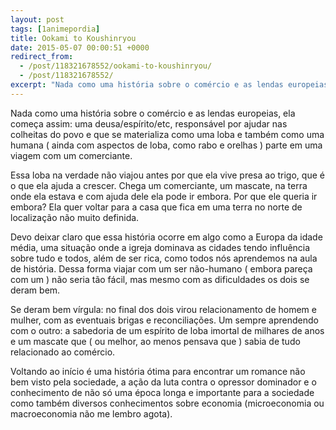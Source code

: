 ```yaml
---
layout: post
tags: [1animepordia]
title: Ookami to Koushinryou
date: 2015-05-07 00:00:51 +0000
redirect_from:
  - /post/118321678552/ookami-to-koushinryou/
  - /post/118321678552/
excerpt: "Nada como uma história sobre o comércio e as lendas europeias, ela começa assim: uma deusa/espírito/etc, responsável por ajudar nas colheitas do povo e que se materializa como uma loba e também como uma humana ( ainda com aspectos de loba, como rabo e orelhas ) parte em uma viagem com um comerciante."
---
```


Nada como uma história sobre o comércio e as lendas europeias, ela
começa assim: uma deusa/espírito/etc, responsável por ajudar nas
colheitas do povo e que se materializa como uma loba e também como uma
humana ( ainda com aspectos de loba, como rabo e orelhas ) parte em uma
viagem com um comerciante.

Essa loba na verdade não viajou antes por que ela vive presa ao trigo,
que é o que ela ajuda a crescer. Chega um comerciante, um mascate, na
terra onde ela estava e com ajuda dele ela pode ir embora. Por que ele
queria ir embora? Ela quer voltar para a casa que fica em uma terra no
norte de localização não muito definida.

Devo deixar claro que essa história ocorre em algo como a Europa da
idade média, uma situação onde a igreja dominava as cidades tendo
influência sobre tudo e todos, além de ser rica, como todos nós
aprendemos na aula de história. Dessa forma viajar com um ser não-humano
( embora pareça com um ) não seria tão fácil, mas mesmo com as
dificuldades os dois se deram bem.

Se deram bem vírgula: no final dos dois virou relacionamento de homem e
mulher, com as eventuais brigas e reconciliações. Um sempre aprendendo
com o outro: a sabedoria de um espírito de loba imortal de milhares de
anos e um mascate que ( ou melhor, ao menos pensava que ) sabia de tudo
relacionado ao comércio.

Voltando ao início é uma história ótima para encontrar um romance não
bem visto pela sociedade, a ação da luta contra o opressor dominador e o
conhecimento de não só uma época longa e importante para a sociedade
como também diversos conhecimentos sobre economia (microeconomia ou
macroeconomia não me lembro agota).


